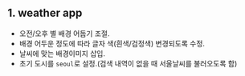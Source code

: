 ## 1. weather app
- 오전/오후 별 배경 어둡기 조절.
- 배경 어두운 정도에 따라 글자 색(흰색/검정색) 변경되도록 수정.
- 날씨에 맞는 배경이미지 삽입.
- 초기 도시를 `seoul`로 설정.(검색 내역이 없을 때 서울날씨를 불러오도록 함)
